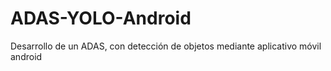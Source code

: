 # ADAS-YOLO-Android
Desarrollo de un ADAS, con detección de objetos mediante aplicativo móvil android
